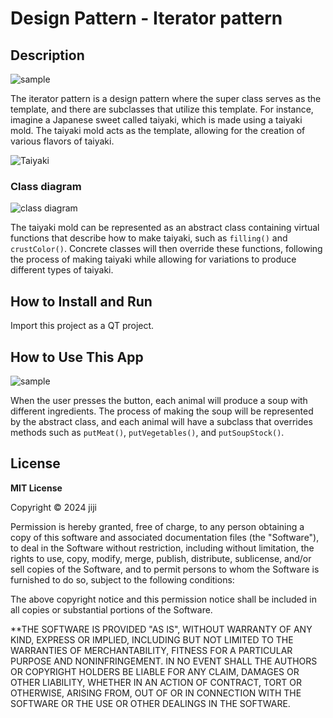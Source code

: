 # Design Pattern - Iterator pattern

## Description

![sample](https://private-user-images.githubusercontent.com/104809324/327631687-fe91cdcc-f801-4370-a8b0-7b5432ca1332.gif?jwt=eyJhbGciOiJIUzI1NiIsInR5cCI6IkpXVCJ9.eyJpc3MiOiJnaXRodWIuY29tIiwiYXVkIjoicmF3LmdpdGh1YnVzZXJjb250ZW50LmNvbSIsImtleSI6ImtleTUiLCJleHAiOjE3MTQ3MDMwMjYsIm5iZiI6MTcxNDcwMjcyNiwicGF0aCI6Ii8xMDQ4MDkzMjQvMzI3NjMxNjg3LWZlOTFjZGNjLWY4MDEtNDM3MC1hOGIwLTdiNTQzMmNhMTMzMi5naWY_WC1BbXotQWxnb3JpdGhtPUFXUzQtSE1BQy1TSEEyNTYmWC1BbXotQ3JlZGVudGlhbD1BS0lBVkNPRFlMU0E1M1BRSzRaQSUyRjIwMjQwNTAzJTJGdXMtZWFzdC0xJTJGczMlMkZhd3M0X3JlcXVlc3QmWC1BbXotRGF0ZT0yMDI0MDUwM1QwMjE4NDZaJlgtQW16LUV4cGlyZXM9MzAwJlgtQW16LVNpZ25hdHVyZT02OTNhYjEzMjdhNWU5NzU5ZGFhNmNkOTE1M2YyMGJkNmI1NmFmYWJlOWU2ODdiNjFlNmFiNjQ3ZDk2YzcyN2UxJlgtQW16LVNpZ25lZEhlYWRlcnM9aG9zdCZhY3Rvcl9pZD0wJmtleV9pZD0wJnJlcG9faWQ9MCJ9.22HFusFnG-hbd4VMHh6M-j7rZQ6f2boSW9PDNguvylc)

The iterator pattern is a design pattern where the super class serves as the template, and there are subclasses that utilize this template. For instance, imagine a Japanese sweet called taiyaki, which is made using a taiyaki mold. The taiyaki mold acts as the template, allowing for the creation of various flavors of taiyaki.

![Taiyaki](https://private-user-images.githubusercontent.com/104809324/327632211-327fd042-2332-406d-a0e9-0ac8f3ea8cba.png?jwt=eyJhbGciOiJIUzI1NiIsInR5cCI6IkpXVCJ9.eyJpc3MiOiJnaXRodWIuY29tIiwiYXVkIjoicmF3LmdpdGh1YnVzZXJjb250ZW50LmNvbSIsImtleSI6ImtleTUiLCJleHAiOjE3MTQ3MDMzNjksIm5iZiI6MTcxNDcwMzA2OSwicGF0aCI6Ii8xMDQ4MDkzMjQvMzI3NjMyMjExLTMyN2ZkMDQyLTIzMzItNDA2ZC1hMGU5LTBhYzhmM2VhOGNiYS5wbmc_WC1BbXotQWxnb3JpdGhtPUFXUzQtSE1BQy1TSEEyNTYmWC1BbXotQ3JlZGVudGlhbD1BS0lBVkNPRFlMU0E1M1BRSzRaQSUyRjIwMjQwNTAzJTJGdXMtZWFzdC0xJTJGczMlMkZhd3M0X3JlcXVlc3QmWC1BbXotRGF0ZT0yMDI0MDUwM1QwMjI0MjlaJlgtQW16LUV4cGlyZXM9MzAwJlgtQW16LVNpZ25hdHVyZT1kOGQ2Y2E2OWM4ZjZiZmUwNDYyMDcyOTFmODdiMDhhZjI3Y2E0YTdmMWY3NjhhM2Y5ZDlhY2I4MDBlYjkyZjdhJlgtQW16LVNpZ25lZEhlYWRlcnM9aG9zdCZhY3Rvcl9pZD0wJmtleV9pZD0wJnJlcG9faWQ9MCJ9.6inuHZl6yotkr19aJVxl_XMNB7A_beIrXx3ulBIl0o4)

### Class diagram

![class diagram](https://private-user-images.githubusercontent.com/104809324/327632307-fa059023-bbe2-43d1-850b-52023143f9ff.png?jwt=eyJhbGciOiJIUzI1NiIsInR5cCI6IkpXVCJ9.eyJpc3MiOiJnaXRodWIuY29tIiwiYXVkIjoicmF3LmdpdGh1YnVzZXJjb250ZW50LmNvbSIsImtleSI6ImtleTUiLCJleHAiOjE3MTQ3MDM0MjAsIm5iZiI6MTcxNDcwMzEyMCwicGF0aCI6Ii8xMDQ4MDkzMjQvMzI3NjMyMzA3LWZhMDU5MDIzLWJiZTItNDNkMS04NTBiLTUyMDIzMTQzZjlmZi5wbmc_WC1BbXotQWxnb3JpdGhtPUFXUzQtSE1BQy1TSEEyNTYmWC1BbXotQ3JlZGVudGlhbD1BS0lBVkNPRFlMU0E1M1BRSzRaQSUyRjIwMjQwNTAzJTJGdXMtZWFzdC0xJTJGczMlMkZhd3M0X3JlcXVlc3QmWC1BbXotRGF0ZT0yMDI0MDUwM1QwMjI1MjBaJlgtQW16LUV4cGlyZXM9MzAwJlgtQW16LVNpZ25hdHVyZT1lYWM4NjdhZmE2ZDBhZDg1NjRjYmY0YzFhNmM0MTg3NDExNmI4YzAwY2EyNmExNDA4ZGMxODIxZjhiZWYwZDg5JlgtQW16LVNpZ25lZEhlYWRlcnM9aG9zdCZhY3Rvcl9pZD0wJmtleV9pZD0wJnJlcG9faWQ9MCJ9.05eg1o_5v4uBc7HK38ADLJxZ4Ioobh73reK0GZRpPv0)

The taiyaki mold can be represented as an abstract class containing virtual functions that describe how to make taiyaki, such as `filling()` and `crustColor()`. Concrete classes will then override these functions, following the process of making taiyaki while allowing for variations to produce different types of taiyaki.

## How to Install and Run

Import this project as a QT project.

## How to Use This App

![sample](https://private-user-images.githubusercontent.com/104809324/327631687-fe91cdcc-f801-4370-a8b0-7b5432ca1332.gif?jwt=eyJhbGciOiJIUzI1NiIsInR5cCI6IkpXVCJ9.eyJpc3MiOiJnaXRodWIuY29tIiwiYXVkIjoicmF3LmdpdGh1YnVzZXJjb250ZW50LmNvbSIsImtleSI6ImtleTUiLCJleHAiOjE3MTQ3MDMwMjYsIm5iZiI6MTcxNDcwMjcyNiwicGF0aCI6Ii8xMDQ4MDkzMjQvMzI3NjMxNjg3LWZlOTFjZGNjLWY4MDEtNDM3MC1hOGIwLTdiNTQzMmNhMTMzMi5naWY_WC1BbXotQWxnb3JpdGhtPUFXUzQtSE1BQy1TSEEyNTYmWC1BbXotQ3JlZGVudGlhbD1BS0lBVkNPRFlMU0E1M1BRSzRaQSUyRjIwMjQwNTAzJTJGdXMtZWFzdC0xJTJGczMlMkZhd3M0X3JlcXVlc3QmWC1BbXotRGF0ZT0yMDI0MDUwM1QwMjE4NDZaJlgtQW16LUV4cGlyZXM9MzAwJlgtQW16LVNpZ25hdHVyZT02OTNhYjEzMjdhNWU5NzU5ZGFhNmNkOTE1M2YyMGJkNmI1NmFmYWJlOWU2ODdiNjFlNmFiNjQ3ZDk2YzcyN2UxJlgtQW16LVNpZ25lZEhlYWRlcnM9aG9zdCZhY3Rvcl9pZD0wJmtleV9pZD0wJnJlcG9faWQ9MCJ9.22HFusFnG-hbd4VMHh6M-j7rZQ6f2boSW9PDNguvylc)

When the user presses the button, each animal will produce a soup with different ingredients. The process of making the soup will be represented by the abstract class, and each animal will have a subclass that overrides methods such as `putMeat()`, `putVegetables()`, and `putSoupStock()`.

## License

**MIT License**

Copyright © 2024 jiji

Permission is hereby granted, free of charge, to any person obtaining a copy of this software and associated documentation files (the "Software"), to deal in the Software without restriction, including without limitation, the rights to use, copy, modify, merge, publish, distribute, sublicense, and/or sell copies of the Software, and to permit persons to whom the Software is furnished to do so, subject to the following conditions:

The above copyright notice and this permission notice shall be included in all copies or substantial portions of the Software.

\*\*THE SOFTWARE IS PROVIDED "AS IS", WITHOUT WARRANTY OF ANY KIND, EXPRESS OR IMPLIED, INCLUDING BUT NOT LIMITED TO THE WARRANTIES OF MERCHANTABILITY, FITNESS FOR A PARTICULAR PURPOSE AND NONINFRINGEMENT. IN NO EVENT SHALL THE AUTHORS OR COPYRIGHT HOLDERS BE LIABLE FOR ANY CLAIM, DAMAGES OR OTHER LIABILITY, WHETHER IN AN ACTION OF CONTRACT, TORT OR OTHERWISE, ARISING FROM, OUT OF OR IN CONNECTION WITH THE SOFTWARE OR THE USE OR OTHER DEALINGS IN THE SOFTWARE.
